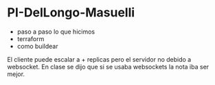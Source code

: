 # PI-DelLongo-Masuelli


- paso a paso lo que hicimos
- terraform
- como buildear

El cliente puede escalar a + replicas pero el servidor no debido a websocket. En clase se dijo que si se usaba websockets la nota iba ser mejor.

